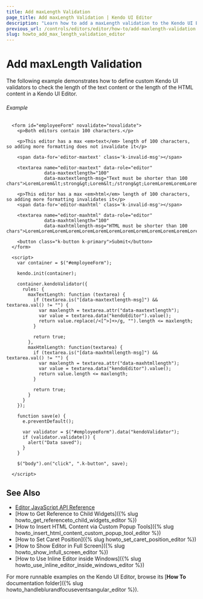 ```yaml
---
title: Add maxLength Validation
page_title: Add maxLength Validation | Kendo UI Editor
description: "Learn how to add a maxLength validation to the Kendo UI Editor widget."
previous_url: /controls/editors/editor/how-to/add-maxlength-validation
slug: howto_add_max_length_validation_editor
---
```


# Add maxLength Validation

The following example demonstrates how to define custom Kendo UI validators to check the length of the text content or the length of the HTML content in a Kendo UI Editor.

###### Example

```dojo
  <form id="employeeForm" novalidate="novalidate">
    <p>Both editors contain 100 characters.</p>

    <p>This editor has a max <em>text</em> length of 100 characters, so adding more formatting does not invalidate it</p>

    <span data-for='editor-maxtext' class='k-invalid-msg'></span>

    <textarea name="editor-maxtext" data-role="editor"
              data-maxtextlength="100"
              data-maxtextlength-msg="Text must be shorter than 100 chars">LoremLorem&lt;strong&gt;Lorem&lt;/strong&gt;LoremLoremLoremLoremLoremLoremLoremLoremLoremLoremLoremLoremLoremLoremLoremLoremLorem</textarea>

    <p>This editor has a max <em>html</em> length of 100 characters, so adding more formatting invalidates it</p>
    <span data-for='editor-maxhtml' class='k-invalid-msg'></span>

    <textarea name="editor-maxhtml" data-role="editor"
              data-maxhtmllength="100"
              data-maxhtmllength-msg="HTML must be shorter than 100 chars">LoremLoremLoremLoremLoremLoremLoremLoremLoremLoremLoremLoremLoremLoremLoremLoremLoremLoremLoremLorem</textarea>

    <button class="k-button k-primary">Submit</button>
  </form>

  <script>
    var container = $("#employeeForm");

    kendo.init(container);

    container.kendoValidator({
      rules: {
        maxTextLength: function (textarea) {
          if (textarea.is("[data-maxtextlength-msg]") && textarea.val() != "") {
            var maxlength = textarea.attr("data-maxtextlength");
            var value = textarea.data("kendoEditor").value();
            return value.replace(/<[^>]+>/g, "").length <= maxlength;
          }

          return true;
        },
        maxHtmlLength: function(textarea) {
          if (textarea.is("[data-maxhtmllength-msg]") && textarea.val() != "") {
            var maxlength = textarea.attr("data-maxhtmllength");
            var value = textarea.data("kendoEditor").value();
            return value.length <= maxlength;
          }

          return true;
        }
      }
    });

    function save(e) {
      e.preventDefault();

      var validator = $("#employeeForm").data("kendoValidator");
      if (validator.validate()) {
        alert("Data saved");
      }
    }

    $("body").on("click", ".k-button", save);

  </script>
```

## See Also

* [Editor JavaScript API Reference](/api/javascript/ui/editor)
* [How to Get Reference to Child Widgets]({% slug howto_get_referenceto_child_widgets_editor %})
* [How to Insert HTML Content via Custom Popup Tools]({% slug howto_insert_html_content_custom_popup_tool_editor %})
* [How to Set Caret Position]({% slug howto_set_caret_position_editor %})
* [How to Show Editor in Full Screen]({% slug howto_show_infull_screen_editor %})
* [How to Use Inline Editor inside Windows]({% slug howto_use_inline_editor_inside_windows_editor %})

For more runnable examples on the Kendo UI Editor, browse its [**How To** documentation folder]({% slug howto_handleblurandfocuseventsangular_editor %}).

